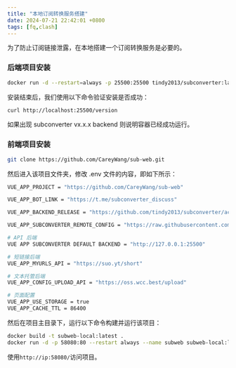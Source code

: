 ```yaml
---
title: "本地订阅转换服务搭建"
date: 2024-07-21 22:42:01 +0800
tags: [fq,clash]
---
```


为了防止订阅链接泄露，在本地搭建一个订阅转换服务是必要的。

### 后端项目安装

```bash
docker run -d --restart=always -p 25500:25500 tindy2013/subconverter:latest
```

安装结束后，我们使用以下命令验证安装是否成功：

```bash
curl http://localhost:25500/version
```

如果出现 subconverter vx.x.x backend 则说明容器已经成功运行。

### 前端项目安装

```bash
git clone https://github.com/CareyWang/sub-web.git
```

然后进入该项目文件夹，修改 .env 文件的内容，即如下所示：

```bash
VUE_APP_PROJECT = "https://github.com/CareyWang/sub-web"

VUE_APP_BOT_LINK = "https://t.me/subconverter_discuss"

VUE_APP_BACKEND_RELEASE = "https://github.com/tindy2013/subconverter/actions"

VUE_APP_SUBCONVERTER_REMOTE_CONFIG = "https://raw.githubusercontent.com/tindy2013/subconverter/master/base/config/example_external_config.ini"

# API 后端
VUE APP SUBCONVERTER DEFAULT BACKEND = "http://127.0.0.1:25500"

# 短链接后端
VUE_APP_MYURLS_API = "https://suo.yt/short"

# 文本托管后端
VUE_APP_CONFIG_UPLOAD_API = "https://oss.wcc.best/upload"

# 页面配置
VUE_APP_USE_STORAGE = true 
VUE_APP_CACHE_TTL = 86400
```

然后在项目主目录下，运行以下命令构建并运行该项目：

```bash
docker build -t subweb-local:latest .
docker run -d -p 58080:80 --restart always --name subweb subweb-local:latest
```

使用`http://ip:58080/`访问项目。

